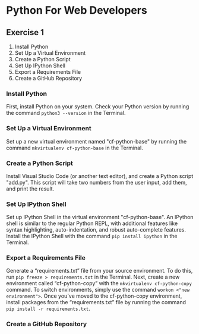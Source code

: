# Python For Web Developers

## Exercise 1
1. Install Python
2. Set Up a Virtual Environment
3. Create a Python Script
4. Set Up IPython Shell
5. Export a Requirements File
6. Create a GitHub Repository

### Install Python
First, install Python on your system. Check your Python version by running the command `python3 --version` in the Terminal.

### Set Up a Virtual Environment
Set up a new virtual environment named "cf-python-base" by running the command `mkvirtualenv cf-python-base` in the Terminal.

### Create a Python Script
Install Visual Studio Code (or another text editor), and create a Python script "add.py". This script will take two numbers from the user input, add them, and print the result.

### Set Up IPython Shell
Set up IPython Shell in the virtual environment "cf-python-base". An IPython shell is similar to the regular Python REPL, with additional features like syntax highlighting, auto-indentation, and robust auto-complete features. Install the IPython Shell with the command `pip install ipython` in the Terminal.

### Export a Requirements File
Generate a “requirements.txt” file from your source environment. To do this, run `pip freeze > requirements.txt` in the Terminal. 
Next, create a new environment called “cf-python-copy” with the `mkvirtualenv cf-python-copy` command. To switch environments, simply use the command `workon <"new environment">`. Once you've moved to the cf-python-copy environment, install packages from the “requirements.txt” file by running the command `pip install -r requirements.txt`.

### Create a GitHub Repository
